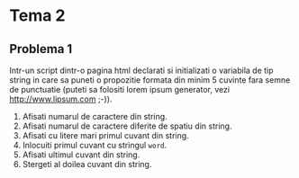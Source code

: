 # Tema 2

## Problema 1

Intr-un script dintr-o pagina html declarati si initializati o variabila de tip string in care sa puneti o propozitie formata din minim 5 cuvinte fara semne de punctuatie (puteti sa folositi lorem ipsum generator, vezi http://www.lipsum.com ;-)).

1. Afisati numarul de caractere din string.
2. Afisati numarul de caractere diferite de spatiu din string.
3. Afisati cu litere mari primul cuvant din string.
4. Inlocuiti primul cuvant cu stringul `word`.
5. Afisati ultimul cuvant din string.
6. Stergeti al doilea cuvant din string.

